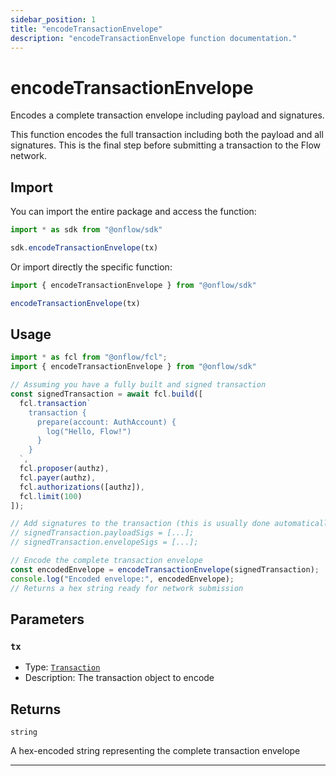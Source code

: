 ```yaml
---
sidebar_position: 1
title: "encodeTransactionEnvelope"
description: "encodeTransactionEnvelope function documentation."
---
```


<!-- THIS DOCUMENT IS AUTO-GENERATED FROM [onflow/sdk/src/encode/encode.ts](https://github.com/onflow/fcl-js/tree/master/packages/sdk/src/encode/encode.ts). DO NOT EDIT MANUALLY -->

# encodeTransactionEnvelope

Encodes a complete transaction envelope including payload and signatures.

This function encodes the full transaction including both the payload and all signatures.
This is the final step before submitting a transaction to the Flow network.

## Import

You can import the entire package and access the function:

```typescript
import * as sdk from "@onflow/sdk"

sdk.encodeTransactionEnvelope(tx)
```

Or import directly the specific function:

```typescript
import { encodeTransactionEnvelope } from "@onflow/sdk"

encodeTransactionEnvelope(tx)
```

## Usage

```typescript
import * as fcl from "@onflow/fcl";
import { encodeTransactionEnvelope } from "@onflow/sdk"

// Assuming you have a fully built and signed transaction
const signedTransaction = await fcl.build([
  fcl.transaction`
    transaction {
      prepare(account: AuthAccount) {
        log("Hello, Flow!")
      }
    }
  `,
  fcl.proposer(authz),
  fcl.payer(authz),
  fcl.authorizations([authz]),
  fcl.limit(100)
]);

// Add signatures to the transaction (this is usually done automatically)
// signedTransaction.payloadSigs = [...];
// signedTransaction.envelopeSigs = [...];

// Encode the complete transaction envelope
const encodedEnvelope = encodeTransactionEnvelope(signedTransaction);
console.log("Encoded envelope:", encodedEnvelope);
// Returns a hex string ready for network submission
```

## Parameters

### `tx` 


- Type: [`Transaction`](../types#transaction)
- Description: The transaction object to encode


## Returns

`string`


A hex-encoded string representing the complete transaction envelope

---